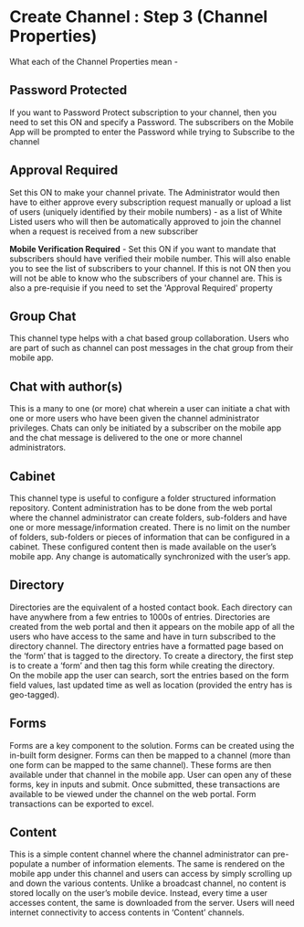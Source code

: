 # Create Channel : Step 3 (Channel Properties)
What each of the Channel Properties mean -


## Password Protected

If you want to Password Protect subscription to your channel, then you need to set this ON and specify a Password. The subscribers on the Mobile App will be prompted to enter the Password while trying to Subscribe to the channel

## Approval Required

 Set this ON to make your channel private. The Administrator would then have to either approve every subscription request manually or upload a list of users (uniquely identified by their mobile numbers) - as a list of White Listed users who will then be automatically approved to join the channel when a request is received from a new subscriber

**Mobile Verification Required** - Set this ON if you want to mandate that subscribers should have verified their mobile number. This will also enable you to see the list of subscribers to your channel. If this is not ON then you will not be able to know who the subscribers of your channel are. This is also a pre-requisie if you need to set the 'Approval Required' property

## Group Chat

This channel type helps with a chat based group collaboration. Users who are part of such as channel can post messages in the chat group from their mobile app.

## Chat with author(s)

This is a many to one (or more) chat wherein a user can initiate a chat with one or more users who have been given the channel administrator privileges. Chats can only be initiated by a subscriber on the mobile app and the chat message is delivered to the one or more channel administrators.

## Cabinet

This channel type is useful to configure a folder structured information repository. Content administration has to be done from the web portal where the channel administrator can create folders, sub-folders and have one or more message/information created. There is no limit on the number of folders, sub-folders or pieces of information that can be configured in a cabinet. These configured content then is made available on the user’s mobile app. Any change is automatically synchronized with the user’s app.

## Directory

Directories are the equivalent of a hosted contact book. Each directory can have anywhere from a few entries to 1000s of entries. Directories are created from the web portal and then it appears on the mobile app of all the users who have access to the same and have in turn subscribed to the directory channel. The directory entries have a formatted page based on the ‘form’ that is tagged to the directory. To create a directory, the first step is to create a ‘form’ and then tag this form while creating the directory.  
On the mobile app the user can search, sort the entries based on the form field values, last updated time as well as location (provided the entry has is geo-tagged).

## Forms

Forms are a key component to the solution. Forms can be created using the in-built form designer. Forms can then be mapped to a channel (more than one form can be mapped to the same channel). These forms are then available under that channel in the mobile app. User can open any of these forms, key in inputs and submit. Once submitted, these transactions are available to be viewed under the channel on the web portal. Form transactions can be exported to excel.

## Content

This is a simple content channel where the channel administrator can pre-populate a number of information elements. The same is rendered on the mobile app under this channel and users can access by simply scrolling up and down the various contents. Unlike a broadcast channel, no content is stored locally on the user’s mobile device. Instead, every time a user accesses content, the same is downloaded from the server. Users will need internet connectivity to access contents in ‘Content’ channels.
<!--stackedit_data:
eyJoaXN0b3J5IjpbNTM4MzU1MjcxXX0=
-->
